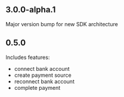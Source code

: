 ## 3.0.0-alpha.1

Major version bump for new SDK architecture

## 0.5.0

Includes features: 
* connect bank account
* create payment source
* reconnect bank account
* complete payment

